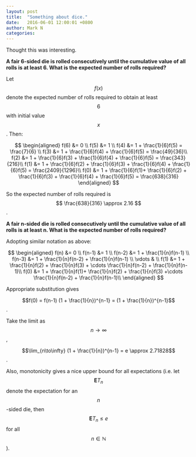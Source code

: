 ```yaml
---
layout: post
title:  "Something about dice."
date:   2016-06-01 12:00:01 +0800
author: Mark N
categories:
---
```



Thought this was interesting.

**A fair 6-sided die is rolled consecutively until the cumulative value of all rolls is at least 6. What is the expected number of rolls required?**

Let $$f(x)$$ denote the expected number of rolls required to obtain at least $$6$$ with initial value $$x$$. Then:

$$
\begin{aligned}
f(6) &= 0 \\
f(5) &= 1 \\
f(4) &= 1 + \frac{1}{6}f(5) = \frac{7}{6} \\
f(3) &= 1 + \frac{1}{6}f(4) + \frac{1}{6}f(5) = \frac{49}{36}\\
f(2) &= 1 + \frac{1}{6}f(3) + \frac{1}{6}f(4) + \frac{1}{6}f(5) = \frac{343}{216}\\
f(1) &= 1 + \frac{1}{6}f(2) + \frac{1}{6}f(3) + \frac{1}{6}f(4) + \frac{1}{6}f(5) = \frac{2409}{1296}\\
f(0) &= 1 + \frac{1}{6}f(1)+ \frac{1}{6}f(2) + \frac{1}{6}f(3) + \frac{1}{6}f(4) + \frac{1}{6}f(5) = \frac{638}{316}
\end{aligned}
$$

So the expected number of rolls required is  $$ \frac{638}{316} \approx 2.16 $$.

**A fair n-sided die is rolled consecutively until the cumulative value of all rolls is at least n. What is the expected number of rolls required?**

Adopting similar notation as above:

$$ 
\begin{aligned}
f(n) &= 0 \\
f(n-1) &= 1 \\
f(n-2) &= 1 + \frac{1}{n}f(n-1) \\
f(n-3) &= 1 + \frac{1}{n}f(n-2) + \frac{1}{n}f(n-1) \\
\vdots & \\
f(1) &= 1 + \frac{1}{n}f(2) + \frac{1}{n}f(3) + \cdots \frac{1}{n}f(n-2) + \frac{1}{n}f(n-1)\\
f(0) &= 1 + \frac{1}{n}f(1)+ \frac{1}{n}f(2) + \frac{1}{n}f(3) +\cdots \frac{1}{n}f(n-2) + \frac{1}{n}f(n-1)\\
\end{aligned}
$$

Appropriate substitution gives

$$f(0) = f(n-1) (1 + \frac{1}{n})^{n-1} = (1 + \frac{1}{n})^{n-1}$$.

Take the limit as $$n \to \infty$$,

$$\lim_{n\to\infty} (1 + \frac{1}{n})^{n-1} = e \approx 2.71828$$.

Also, monotonicity gives a nice upper bound for all expectations (i.e. let $$\mathbf{E} T_{n}$$ denote the expectation for an $$n$$-sided die, then $$\mathbf{E} T_{n} \leq e$$ for all $$n \in \mathbb{N}$$).